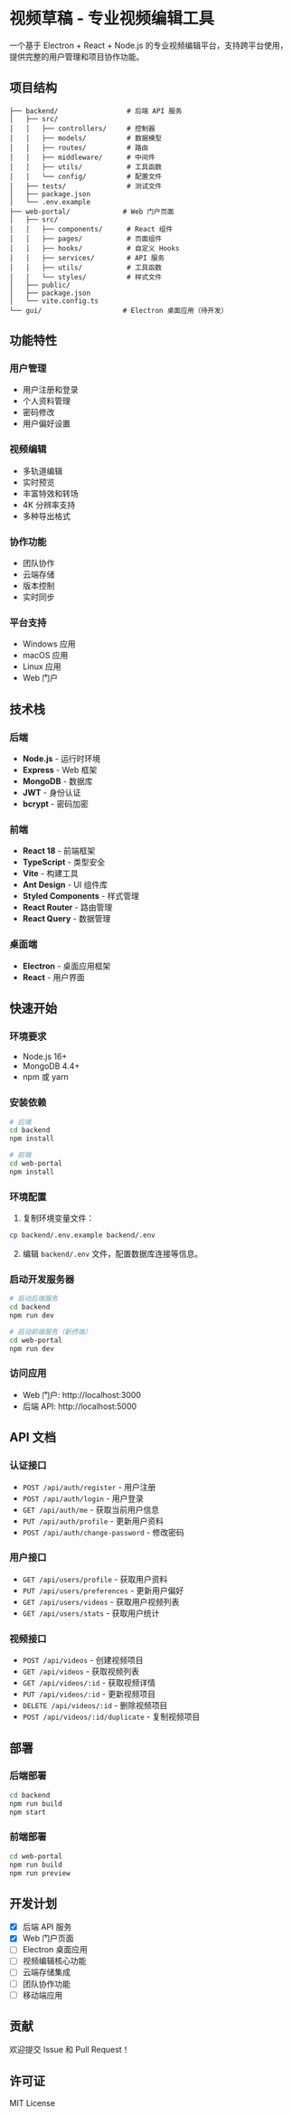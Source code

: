# 视频草稿 - 专业视频编辑工具

一个基于 Electron + React + Node.js 的专业视频编辑平台，支持跨平台使用，提供完整的用户管理和项目协作功能。

## 项目结构

```
├── backend/                 # 后端 API 服务
│   ├── src/
│   │   ├── controllers/     # 控制器
│   │   ├── models/          # 数据模型
│   │   ├── routes/          # 路由
│   │   ├── middleware/      # 中间件
│   │   ├── utils/           # 工具函数
│   │   └── config/          # 配置文件
│   ├── tests/               # 测试文件
│   ├── package.json
│   └── .env.example
├── web-portal/             # Web 门户页面
│   ├── src/
│   │   ├── components/      # React 组件
│   │   ├── pages/           # 页面组件
│   │   ├── hooks/           # 自定义 Hooks
│   │   ├── services/        # API 服务
│   │   ├── utils/           # 工具函数
│   │   └── styles/          # 样式文件
│   ├── public/
│   ├── package.json
│   └── vite.config.ts
└── gui/                    # Electron 桌面应用（待开发）
```

## 功能特性

### 用户管理
- 用户注册和登录
- 个人资料管理
- 密码修改
- 用户偏好设置

### 视频编辑
- 多轨道编辑
- 实时预览
- 丰富特效和转场
- 4K 分辨率支持
- 多种导出格式

### 协作功能
- 团队协作
- 云端存储
- 版本控制
- 实时同步

### 平台支持
- Windows 应用
- macOS 应用
- Linux 应用
- Web 门户

## 技术栈

### 后端
- **Node.js** - 运行时环境
- **Express** - Web 框架
- **MongoDB** - 数据库
- **JWT** - 身份认证
- **bcrypt** - 密码加密

### 前端
- **React 18** - 前端框架
- **TypeScript** - 类型安全
- **Vite** - 构建工具
- **Ant Design** - UI 组件库
- **Styled Components** - 样式管理
- **React Router** - 路由管理
- **React Query** - 数据管理

### 桌面端
- **Electron** - 桌面应用框架
- **React** - 用户界面

## 快速开始

### 环境要求
- Node.js 16+
- MongoDB 4.4+
- npm 或 yarn

### 安装依赖

```bash
# 后端
cd backend
npm install

# 前端
cd web-portal
npm install
```

### 环境配置

1. 复制环境变量文件：
```bash
cp backend/.env.example backend/.env
```

2. 编辑 `backend/.env` 文件，配置数据库连接等信息。

### 启动开发服务器

```bash
# 启动后端服务
cd backend
npm run dev

# 启动前端服务（新终端）
cd web-portal
npm run dev
```

### 访问应用
- Web 门户: http://localhost:3000
- 后端 API: http://localhost:5000

## API 文档

### 认证接口
- `POST /api/auth/register` - 用户注册
- `POST /api/auth/login` - 用户登录
- `GET /api/auth/me` - 获取当前用户信息
- `PUT /api/auth/profile` - 更新用户资料
- `POST /api/auth/change-password` - 修改密码

### 用户接口
- `GET /api/users/profile` - 获取用户资料
- `PUT /api/users/preferences` - 更新用户偏好
- `GET /api/users/videos` - 获取用户视频列表
- `GET /api/users/stats` - 获取用户统计

### 视频接口
- `POST /api/videos` - 创建视频项目
- `GET /api/videos` - 获取视频列表
- `GET /api/videos/:id` - 获取视频详情
- `PUT /api/videos/:id` - 更新视频项目
- `DELETE /api/videos/:id` - 删除视频项目
- `POST /api/videos/:id/duplicate` - 复制视频项目

## 部署

### 后端部署
```bash
cd backend
npm run build
npm start
```

### 前端部署
```bash
cd web-portal
npm run build
npm run preview
```

## 开发计划

- [x] 后端 API 服务
- [x] Web 门户页面
- [ ] Electron 桌面应用
- [ ] 视频编辑核心功能
- [ ] 云端存储集成
- [ ] 团队协作功能
- [ ] 移动端应用

## 贡献

欢迎提交 Issue 和 Pull Request！

## 许可证

MIT License